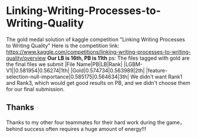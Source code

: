 # Linking-Writing-Processes-to-Writing-Quality
The gold medal solution of kaggle competition "Linking Writing Processes to Writing Quality"
Here is the competition link: https://www.kaggle.com/competitions/linking-writing-processes-to-writing-quality/overview
**Our LB is 16th, PB is 11th**
ps: The files tagged with gold are the final files we submit
|File Name|PB|LB|Rank|
|LGBM-V1||0.581954|0.56274|1th|
|Gold|0.574734|0.563989|2th|
|feature-selection-null-importance|0.585175|0.564634|3th|
We didn't want Rank1 and Rank3, which would get good results on PB, and we didn't choose them for our final submission.
## Thanks
Thanks to my other four teammates for their hard work during the game， behind success often requires a huge amount of energy!!!
